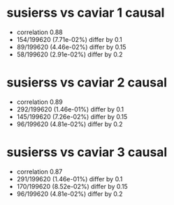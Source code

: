 # susierss vs caviar  1 causal

- correlation 0.88
- 154/199620 (7.71e-02%) differ by 0.1
- 89/199620 (4.46e-02%) differ by 0.15
- 58/199620 (2.91e-02%) differ by 0.2


# susierss vs caviar  2 causal

- correlation 0.89
- 292/199620 (1.46e-01%) differ by 0.1
- 145/199620 (7.26e-02%) differ by 0.15
- 96/199620 (4.81e-02%) differ by 0.2


# susierss vs caviar  3 causal

- correlation 0.87
- 291/199620 (1.46e-01%) differ by 0.1
- 170/199620 (8.52e-02%) differ by 0.15
- 96/199620 (4.81e-02%) differ by 0.2


